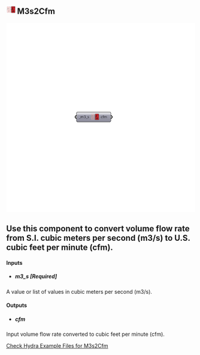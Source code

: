 ## ![](../../images/icons/M3s2Cfm.png) M3s2Cfm

![](../../images/components/M3s2Cfm.png)

Use this component to convert volume flow rate from S.I. cubic meters per second (m3/s) to U.S. cubic feet per minute (cfm).
 -
 

#### Inputs
* ##### m3_s [Required]
A value or list of values in cubic meters per second (m3/s).

#### Outputs
* ##### cfm
Input volume flow rate converted to cubic feet per minute (cfm).


[Check Hydra Example Files for M3s2Cfm](https://hydrashare.github.io/hydra/index.html?keywords=Ladybug_M3s2Cfm)